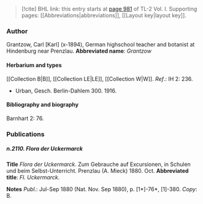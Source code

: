 > [!cite] BHL link: this entry starts at [page 981](https://www.biodiversitylibrary.org/page/33121112) of TL-2 Vol. I.
> Supporting pages: [[Abbreviations|abbreviations]], [[Layout key|layout key]].

### Author

Grantzow, Carl \[Karl\] (x-1894), German highschool teacher and botanist at Hindenburg near Prenzlau. 
**Abbreviated name**: *Grantzow*

#### Herbarium and types

[[Collection B|B]], [[Collection LE|LE]], [[Collection W|W]].
*Ref*.: IH 2: 236.
- Urban, Gesch. Berlin-Dahlem 300. 1916.

#### Bibliography and biography

Barnhart 2: 76.

### Publications

##### n.2110. Flora der Uckermarck

**Title**
*Flora der Uckermarck*. Zum Gebrauche auf Excursionen, in Schulen und beim Selbst-Unterricht. Prenzlau (A. Mieck) 1880. Oct.
**Abbreviated title**: *Fl. Uckermarck*.

**Notes**
*Publ*.: Jul-Sep 1880 (Nat. Nov. Sep 1880), p. \[1\*\]-76\*, \[1\]-380. *Copy*: B.

